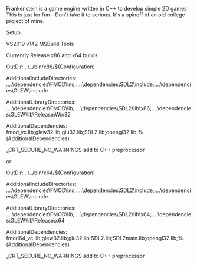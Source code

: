 Frankenstein is a game engine written in C++ to develop simple 2D games
This is just for fun - Don't take it to serious. It's a spinoff of an old college project of mine.

Setup:

VS2019 v142 MSBuild Tools

Currently Release x86 and x64 builds

OutDir:
../../bin/x86/$(Configuration)

AdditionalIncludeDirectories:
..\..\dependencies\FMOD\inc;..\..\dependencies\SDL2\include;..\..\dependencies\GLEW\include

AdditionalLibraryDirectories:
..\..\dependencies\FMOD\lib;..\..\dependencies\SDL2\lib\x86;..\..\dependencies\GLEW\lib\Release\Win32

AdditionalDependencies:
fmod_vc.lib;glew32.lib;glu32.lib;SDL2.lib;opengl32.lib;%(AdditionalDependencies)

_CRT_SECURE_NO_WARNINGS add to C++ preprocessor

or

OutDir:
../../bin/x64/$(Configuration)

AdditionalIncludeDirectories:
..\..\dependencies\FMOD\inc;..\..\dependencies\SDL2\include;..\..\dependencies\GLEW\include

AdditionalLibraryDirectories:
..\..\dependencies\FMOD\lib;..\..\dependencies\SDL2\lib\x64;..\..\dependencies\GLEW\lib\Release\x64

AdditionalDependencies:
fmod64_vc.lib;glew32.lib;glu32.lib;SDL2.lib;SDL2main.lib;opengl32.lib;%(AdditionalDependencies)

_CRT_SECURE_NO_WARNINGS add to C++ preprocessor